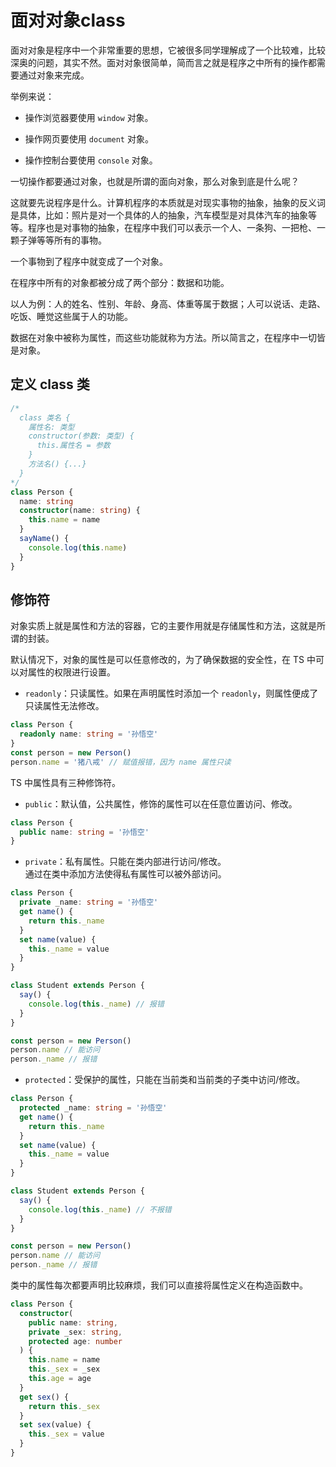 # 面对对象class

面对对象是程序中一个非常重要的思想，它被很多同学理解成了一个比较难，比较深奥的问题，其实不然。面对对象很简单，简而言之就是程序之中所有的操作都需要通过对象来完成。

举例来说：

- 操作浏览器要使用 `window` 对象。

- 操作网页要使用 `document` 对象。

- 操作控制台要使用 `console` 对象。

一切操作都要通过对象，也就是所谓的面向对象，那么对象到底是什么呢？

这就要先说程序是什么。计算机程序的本质就是对现实事物的抽象，抽象的反义词是具体，比如：照片是对一个具体的人的抽象，汽车模型是对具体汽车的抽象等等。程序也是对事物的抽象，在程序中我们可以表示一个人、一条狗、一把枪、一颗子弹等等所有的事物。

一个事物到了程序中就变成了一个对象。

在程序中所有的对象都被分成了两个部分：数据和功能。

以人为例：人的姓名、性别、年龄、身高、体重等属于数据；人可以说话、走路、吃饭、睡觉这些属于人的功能。

数据在对象中被称为属性，而这些功能就称为方法。所以简言之，在程序中一切皆是对象。

## 定义 class 类

```ts
/*
  class 类名 {
    属性名: 类型
    constructor(参数: 类型) {
      this.属性名 = 参数
    }
    方法名() {...}
  }
*/
class Person {
  name: string
  constructor(name: string) {
    this.name = name
  }
  sayName() {
    console.log(this.name)
  }
}
```

## 修饰符

对象实质上就是属性和方法的容器，它的主要作用就是存储属性和方法，这就是所谓的封装。

默认情况下，对象的属性是可以任意修改的，为了确保数据的安全性，在 TS 中可以对属性的权限进行设置。

- `readonly`：只读属性。如果在声明属性时添加一个 `readonly`，则属性便成了只读属性无法修改。

```ts
class Person {
  readonly name: string = '孙悟空'
}
const person = new Person()
person.name = '猪八戒' // 赋值报错，因为 name 属性只读
```

TS 中属性具有三种修饰符。

- `public`：默认值，公共属性，修饰的属性可以在任意位置访问、修改。

```ts
class Person {
  public name: string = '孙悟空'
}
```

- `private`：私有属性。只能在类内部进行访问/修改。  
通过在类中添加方法使得私有属性可以被外部访问。

```ts
class Person {
  private _name: string = '孙悟空'
  get name() {
    return this._name
  }
  set name(value) {
    this._name = value
  }
}

class Student extends Person {
  say() {
    console.log(this._name) // 报错
  }
}

const person = new Person()
person.name // 能访问
person._name // 报错
```

- `protected`：受保护的属性，只能在当前类和当前类的子类中访问/修改。

```ts
class Person {
  protected _name: string = '孙悟空'
  get name() {
    return this._name
  }
  set name(value) {
    this._name = value
  }
}

class Student extends Person {
  say() {
    console.log(this._name) // 不报错
  }
}

const person = new Person()
person.name // 能访问
person._name // 报错
```

类中的属性每次都要声明比较麻烦，我们可以直接将属性定义在构造函数中。

```ts
class Person {
  constructor(
    public name: string,
    private _sex: string,
    protected age: number
  ) {
    this.name = name
    this._sex = _sex
    this.age = age
  }
  get sex() {
    return this._sex
  }
  set sex(value) {
    this._sex = value
  }
}
```
